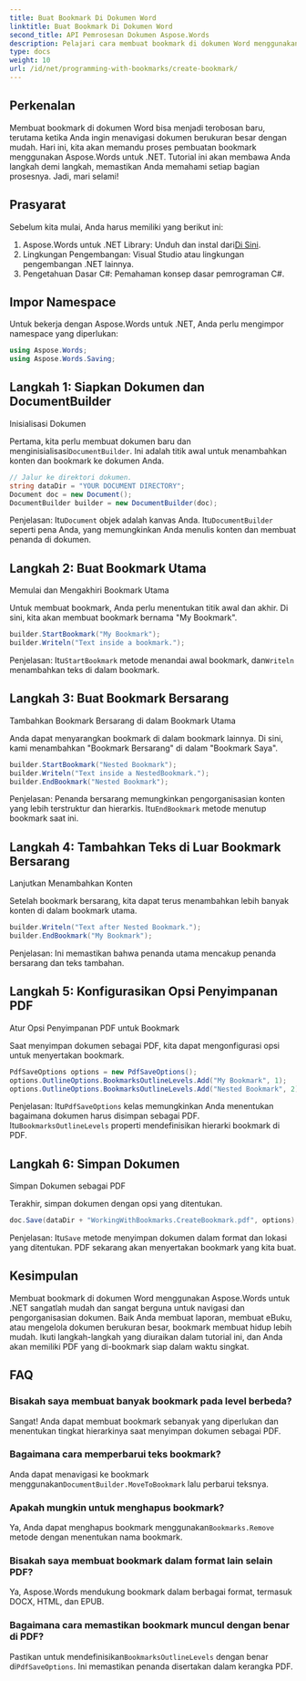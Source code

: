 ```yaml
---
title: Buat Bookmark Di Dokumen Word
linktitle: Buat Bookmark Di Dokumen Word
second_title: API Pemrosesan Dokumen Aspose.Words
description: Pelajari cara membuat bookmark di dokumen Word menggunakan Aspose.Words untuk .NET dengan panduan langkah demi langkah yang mendetail ini. Sempurna untuk navigasi dan pengorganisasian dokumen.
type: docs
weight: 10
url: /id/net/programming-with-bookmarks/create-bookmark/
---
```

## Perkenalan

Membuat bookmark di dokumen Word bisa menjadi terobosan baru, terutama ketika Anda ingin menavigasi dokumen berukuran besar dengan mudah. Hari ini, kita akan memandu proses pembuatan bookmark menggunakan Aspose.Words untuk .NET. Tutorial ini akan membawa Anda langkah demi langkah, memastikan Anda memahami setiap bagian prosesnya. Jadi, mari selami!

## Prasyarat

Sebelum kita mulai, Anda harus memiliki yang berikut ini:

1.  Aspose.Words untuk .NET Library: Unduh dan instal dari[Di Sini](https://releases.aspose.com/words/net/).
2. Lingkungan Pengembangan: Visual Studio atau lingkungan pengembangan .NET lainnya.
3. Pengetahuan Dasar C#: Pemahaman konsep dasar pemrograman C#.

## Impor Namespace

Untuk bekerja dengan Aspose.Words untuk .NET, Anda perlu mengimpor namespace yang diperlukan:

```csharp
using Aspose.Words;
using Aspose.Words.Saving;
```

## Langkah 1: Siapkan Dokumen dan DocumentBuilder

Inisialisasi Dokumen

Pertama, kita perlu membuat dokumen baru dan menginisialisasi`DocumentBuilder`. Ini adalah titik awal untuk menambahkan konten dan bookmark ke dokumen Anda.

```csharp
// Jalur ke direktori dokumen.
string dataDir = "YOUR DOCUMENT DIRECTORY";
Document doc = new Document();
DocumentBuilder builder = new DocumentBuilder(doc);
```

 Penjelasan: Itu`Document` objek adalah kanvas Anda. Itu`DocumentBuilder` seperti pena Anda, yang memungkinkan Anda menulis konten dan membuat penanda di dokumen.

## Langkah 2: Buat Bookmark Utama

Memulai dan Mengakhiri Bookmark Utama

Untuk membuat bookmark, Anda perlu menentukan titik awal dan akhir. Di sini, kita akan membuat bookmark bernama "My Bookmark".

```csharp
builder.StartBookmark("My Bookmark");
builder.Writeln("Text inside a bookmark.");
```

 Penjelasan: Itu`StartBookmark` metode menandai awal bookmark, dan`Writeln` menambahkan teks di dalam bookmark.

## Langkah 3: Buat Bookmark Bersarang

Tambahkan Bookmark Bersarang di dalam Bookmark Utama

Anda dapat menyarangkan bookmark di dalam bookmark lainnya. Di sini, kami menambahkan "Bookmark Bersarang" di dalam "Bookmark Saya".

```csharp
builder.StartBookmark("Nested Bookmark");
builder.Writeln("Text inside a NestedBookmark.");
builder.EndBookmark("Nested Bookmark");
```

 Penjelasan: Penanda bersarang memungkinkan pengorganisasian konten yang lebih terstruktur dan hierarkis. Itu`EndBookmark` metode menutup bookmark saat ini.

## Langkah 4: Tambahkan Teks di Luar Bookmark Bersarang

Lanjutkan Menambahkan Konten

Setelah bookmark bersarang, kita dapat terus menambahkan lebih banyak konten di dalam bookmark utama.

```csharp
builder.Writeln("Text after Nested Bookmark.");
builder.EndBookmark("My Bookmark");
```

Penjelasan: Ini memastikan bahwa penanda utama mencakup penanda bersarang dan teks tambahan.

## Langkah 5: Konfigurasikan Opsi Penyimpanan PDF

Atur Opsi Penyimpanan PDF untuk Bookmark

Saat menyimpan dokumen sebagai PDF, kita dapat mengonfigurasi opsi untuk menyertakan bookmark.

```csharp
PdfSaveOptions options = new PdfSaveOptions();
options.OutlineOptions.BookmarksOutlineLevels.Add("My Bookmark", 1);
options.OutlineOptions.BookmarksOutlineLevels.Add("Nested Bookmark", 2);
```

 Penjelasan: Itu`PdfSaveOptions` kelas memungkinkan Anda menentukan bagaimana dokumen harus disimpan sebagai PDF. Itu`BookmarksOutlineLevels` properti mendefinisikan hierarki bookmark di PDF.

## Langkah 6: Simpan Dokumen

Simpan Dokumen sebagai PDF

Terakhir, simpan dokumen dengan opsi yang ditentukan.

```csharp
doc.Save(dataDir + "WorkingWithBookmarks.CreateBookmark.pdf", options);
```

 Penjelasan: Itu`Save` metode menyimpan dokumen dalam format dan lokasi yang ditentukan. PDF sekarang akan menyertakan bookmark yang kita buat.

## Kesimpulan

Membuat bookmark di dokumen Word menggunakan Aspose.Words untuk .NET sangatlah mudah dan sangat berguna untuk navigasi dan pengorganisasian dokumen. Baik Anda membuat laporan, membuat eBuku, atau mengelola dokumen berukuran besar, bookmark membuat hidup lebih mudah. Ikuti langkah-langkah yang diuraikan dalam tutorial ini, dan Anda akan memiliki PDF yang di-bookmark siap dalam waktu singkat.

## FAQ

### Bisakah saya membuat banyak bookmark pada level berbeda?

Sangat! Anda dapat membuat bookmark sebanyak yang diperlukan dan menentukan tingkat hierarkinya saat menyimpan dokumen sebagai PDF.

### Bagaimana cara memperbarui teks bookmark?

 Anda dapat menavigasi ke bookmark menggunakan`DocumentBuilder.MoveToBookmark` lalu perbarui teksnya.

### Apakah mungkin untuk menghapus bookmark?

 Ya, Anda dapat menghapus bookmark menggunakan`Bookmarks.Remove` metode dengan menentukan nama bookmark.

### Bisakah saya membuat bookmark dalam format lain selain PDF?

Ya, Aspose.Words mendukung bookmark dalam berbagai format, termasuk DOCX, HTML, dan EPUB.

### Bagaimana cara memastikan bookmark muncul dengan benar di PDF?

 Pastikan untuk mendefinisikan`BookmarksOutlineLevels` dengan benar di`PdfSaveOptions`. Ini memastikan penanda disertakan dalam kerangka PDF.